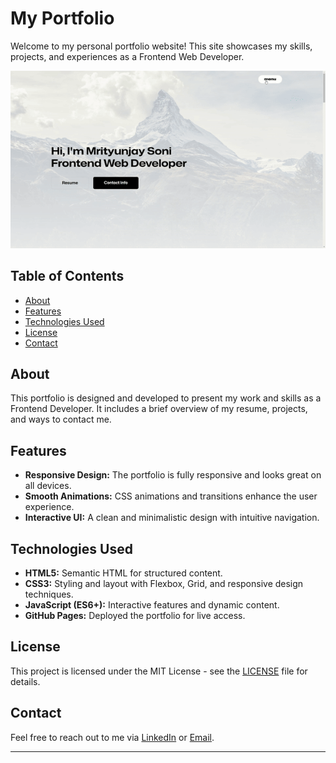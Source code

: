 
# My Portfolio

Welcome to my personal portfolio website! This site showcases my skills, projects, and experiences as a Frontend Web Developer.

![Portfolio Preview](/assets/images/myportfolio-gif.gif)

## Table of Contents

- [About](#about)
- [Features](#features)
- [Technologies Used](#technologies-used)
- [License](#license)
- [Contact](#contact)

## About

This portfolio is designed and developed to present my work and skills as a Frontend Developer. It includes a brief overview of my resume, projects, and ways to contact me.

## Features

- **Responsive Design:** The portfolio is fully responsive and looks great on all devices.
- **Smooth Animations:** CSS animations and transitions enhance the user experience.
- **Interactive UI:** A clean and minimalistic design with intuitive navigation.

## Technologies Used

- **HTML5:** Semantic HTML for structured content.
- **CSS3:** Styling and layout with Flexbox, Grid, and responsive design techniques.
- **JavaScript (ES6+):** Interactive features and dynamic content.
- **GitHub Pages:** Deployed the portfolio for live access.


## License

This project is licensed under the MIT License - see the [LICENSE](LICENSE) file for details.

## Contact

Feel free to reach out to me via [LinkedIn](https://www.linkedin.com/in/mrityunjay02) or [Email](mailto:mrityunjaysoni02@gmail.com).

---